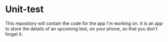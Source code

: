 # Unit-test
This repository will contain the code for the app I'm working on.
It is an app to store the details of an upcoming test, on your phone, so that you 
don't forget it.
